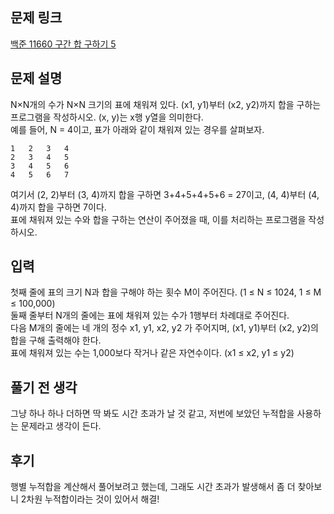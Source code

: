 ## 문제 링크

[백준 11660 구간 합 구하기 5](https://www.acmicpc.net/problem/11660)

## 문제 설명

N×N개의 수가 N×N 크기의 표에 채워져 있다. (x1, y1)부터 (x2, y2)까지 합을 구하는 프로그램을 작성하시오. (x, y)는 x행 y열을 의미한다.  
예를 들어, N = 4이고, 표가 아래와 같이 채워져 있는 경우를 살펴보자.

```
1	2	3	4
2	3	4	5
3	4	5	6
4	5	6	7
```

여기서 (2, 2)부터 (3, 4)까지 합을 구하면 3+4+5+4+5+6 = 27이고, (4, 4)부터 (4, 4)까지 합을 구하면 7이다.  
표에 채워져 있는 수와 합을 구하는 연산이 주어졌을 때, 이를 처리하는 프로그램을 작성하시오.

## 입력

첫째 줄에 표의 크기 N과 합을 구해야 하는 횟수 M이 주어진다. (1 ≤ N ≤ 1024, 1 ≤ M ≤ 100,000)  
둘째 줄부터 N개의 줄에는 표에 채워져 있는 수가 1행부터 차례대로 주어진다.  
다음 M개의 줄에는 네 개의 정수 x1, y1, x2, y2 가 주어지며, (x1, y1)부터 (x2, y2)의 합을 구해 출력해야 한다.  
표에 채워져 있는 수는 1,000보다 작거나 같은 자연수이다. (x1 ≤ x2, y1 ≤ y2)

## 풀기 전 생각

그냥 하나 하나 더하면 딱 봐도 시간 초과가 날 것 같고, 저번에 보았던 누적합을 사용하는 문제라고 생각이 든다.  

## 후기

행별 누적합을 계산해서 풀어보려고 했는데, 그래도 시간 초과가 발생해서 좀 더 찾아보니 2차원 누적합이라는 것이 있어서 해결! 
